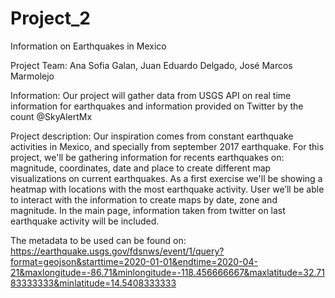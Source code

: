 # Project_2
Information on Earthquakes in Mexico

Project Team: Ana Sofia Galan, Juan Eduardo Delgado, José Marcos Marmolejo

Information: Our project will gather data from USGS API on real time information for earthquakes and information provided on Twitter by the count @SkyAlertMx

Project description: Our inspiration comes from constant earthquake activities in Mexico, and specially from september 2017 earthquake.
For this project, we'll be gathering information for recents earthquakes on: magnitude, coordinates, date and place to create different map visualizations on current earthquakes. As a first exercise we'll be showing a heatmap with locations with the most earthquake activity. User we’ll be able to interact with the information to create maps by date, zone and magnitude. 
In the main page, information taken from twitter on last earthquake activity will be included.


The metadata to be used can be found on: 
https://earthquake.usgs.gov/fdsnws/event/1/query?format=geojson&starttime=2020-01-01&endtime=2020-04-21&maxlongitude=-86.71&minlongitude=-118.456666667&maxlatitude=32.7183333333&minlatitude=14.5408333333
